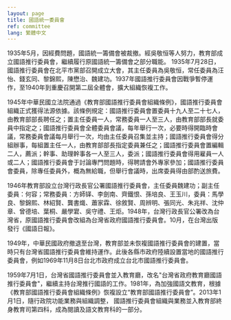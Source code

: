 ```yaml
---
layout: page
title: 國語統一委員會
ref: committee
lang: 繁體中文
---
```


1935年5月，因經費問題，國語統一籌備會被裁撤。經吳敬恒等人努力，教育部成立國語推行委員會，繼續履行原國語統一籌備會之部分職能。 1935年7月28日，國語推行委員會在北平市黨部召開成立大會，其主任委員為吳敬恒，常任委員為汪怡、錢玄同、黎錦熙，陳懋治、魏建功。1937年國語推行委員會因戰爭暫停運作，至1940年到重慶召開第二屆全體會，擴大組織恢複工作。

1945年中華民國立法院通過《教育部國語推行委員會組織條例》，國語推行委員會組織正式獲得法源依據。該條例規定：國語推行委員會置委員十九人至二十七人，由教育部部長聘任之；置主任委員一人，常務委員一人至三人，由教育部部長就委員中指定之；國語推行委員會全體委員會議，每年舉行一次，必要時得開臨時會議，常務委員會議每月舉行一次，均由主任委員召集並主持；國語推行委員會得分組辦事，每組置主任一人，由教育部部長指定委員兼任之；國語推行委員會置編輯二人，薦派；幹事、助理幹事各一人至三人，委派；國語推行委員會得用雇員一人或二人；國語推行委員會于討論專門問題時，得聘請會外專家參加；國語推行委員會委員，除專任委員外，概為無給職，但舉行會議時，出席委員得由部酌送旅費。

1946年教育部設立台灣行政長官公署國語推行委員會，主任委員魏建功；副主任委員：何容；常務委員：方師铎、李劍南、齊鐵恨、孫培良、王玉川，委員：馬學良、黎錦熙、林紹賢、龔書熾、蕭家霖、徐敘賢、周辨明、張同光、朱兆祥、沈仲章、曾德培、葉桐、嚴學宭、吳守禮、王炬。1948年，台灣行政長官公署改為台灣省，原國語推行委員會改組為台灣省政府國語推行委員會。10月，在台灣出版發行《國語日報》。

1949年，中華民國政府撤退至台灣，教育部並未恢複國語推行委員會的建置，當時只有台灣省國語推行委員會維持運作。此後各縣市政府陸續設置當地的國語推行委員會，例如1969年11月8日台北市政府成立台北市國語推行委員會。

1959年7月1日，台灣省國語推行委員會並入教育廳，改名"台灣省政府教育廳國語推行委員會"，繼續主持台灣推行國語的工作。1981年，為加強國語文教育，根據《教育部國語推行委員會組織條例》恢複設立“教育部國語推行委員會”。2013年1月1日，隨行政院功能業務與組織調整， 國語推行委員會組織與業務並入教育部終身教育司第四科，成為閱讀及語文教育科的一部分。
